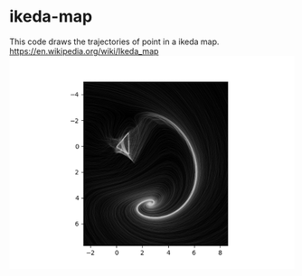 # ikeda-map
This code draws the trajectories of point in a ikeda map.
<br/>
https://en.wikipedia.org/wiki/Ikeda_map
<br/>
![alt text](https://github.com/jamesbob1/ikeda-map/blob/main/ikeda_map.png?raw=true)
